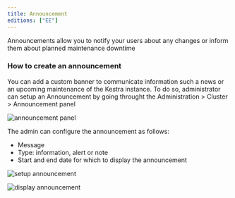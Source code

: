 ```yaml
---
title: Announcement
editions: ["EE"]
---
```


Announcements allow you to notify your users about any changes or inform them about planned maintenance downtime

### How to create an announcement

You can add a custom banner to communicate information such a news or an upcoming maintenance of the Kestra instance.
To do so, administrator can setup an Announcement by going throught the Administration > Cluster > Announcement panel

![announcement panel](/docs/enterprise/announcement/main_announcement.png)

The admin can configure the announcement as follows:

* Message
* Type: information, alert or note
* Start and end date for which to display the announcement

![setup announcement](/docs/enterprise/announcement/setup_announcement.png)

![display announcement](/docs/enterprise/announcement/display_announcement.png)

